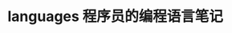 # languages 程序员的编程语言笔记            
     
                       
                      
                              
            
             
  
 
   
       
